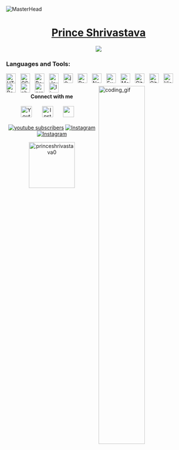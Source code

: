 ![MasterHead](https://repository-images.githubusercontent.com/588181932/e36ec678-7984-4cdd-8e4c-a3932772ff8e)
<p align="center">
    <h1 align="center"><a href="https://github.com/princeshrivastava0"> Prince Shrivastava </a></h1>
</p>

<p align="center">
    <!-- Typing SVG - https://github.com/DenverCoder1/readme-typing-svg -->
    <a href="https://github.com/DenverCoder1/readme-typing-svg">
        <img
            src="https://readme-typing-svg.demolab.com/?lines=I%20am%20a%20Web-Developer;I%20am%20a%20Freelancer;Always%20learning%20new%20things&font=Fira%20Code&center=true&width=440&height=45&color=f75c7e&vCenter=true&pause=1000&size=22" /></a>
</p>


<h3 align="left">Languages and Tools:</h3>
<img align="left" alt="HTML5" width="26px" src="https://cdn.jsdelivr.net/gh/devicons/devicon/icons/html5/html5-original.svg" style="padding-right:10px;" />
<img align="left" alt="CSS3" width="26px" src="https://cdn.jsdelivr.net/gh/devicons/devicon/icons/css3/css3-original.svg" style="padding-right:10px;" />
<img align="left" alt="Bootstrap" width="26px" src="https://cdn.jsdelivr.net/gh/devicons/devicon/icons/bootstrap/bootstrap-original.svg" style="padding-right:10px;" />
<img align="left" alt="JavaScript" width="26px" src="https://cdn.jsdelivr.net/gh/devicons/devicon/icons/javascript/javascript-original.svg" style="padding-right:10px;" />
<img  align="left" alt="jQuery" width="26px" src="https://cdn.jsdelivr.net/gh/devicons/devicon/icons/jquery/jquery-plain.svg" style="padding-right:10px" />        
<img  align="left" alt="React" width="26px" src="https://cdn.jsdelivr.net/gh/devicons/devicon/icons/react/react-original.svg" style="padding-right:10px;" />
<img  align="left" alt="Node.js" width="26px" src="https://cdn.jsdelivr.net/gh/devicons/devicon/icons/nodejs/nodejs-original.svg" style="padding-right:10px;"/> 
<img  align="left" alt="Express.Js" width="26px" src="https://cdn.jsdelivr.net/gh/devicons/devicon/icons/express/express-original.svg" style="padding-right:10px;" />
<img  align="left" alt="MongoDB" width="26px" src="https://cdn.jsdelivr.net/gh/devicons/devicon/icons/mongodb/mongodb-original.svg" style="padding-right:10px;" /> 
<img  align="left" alt="Git" width="26px" src="https://cdn.jsdelivr.net/gh/devicons/devicon/icons/git/git-original.svg" style="padding-right:10px;" /> 
<img  align="left"  alt="Github" width="26px" src="https://cdn.jsdelivr.net/gh/devicons/devicon/icons/github/github-original.svg" style="padding-right:10px;" />
<img  align="left" alt="Visual Studio Code" width="26px" src="https://cdn.jsdelivr.net/gh/devicons/devicon/icons/vscode/vscode-original.svg" style="padding-right:10px;" />
<img align="left" alt="Postman" src="https://www.vectorlogo.zone/logos/getpostman/getpostman-icon.svg" alt="postman" width="26px" style="padding-right:10px" />
<img align="left" alt="photoshop" width="26px" src="https://cdn.jsdelivr.net/gh/devicons/devicon/icons/photoshop/photoshop-line.svg" style="padding-right:10px" />
<img align="left" alt="premierepro" width="26px" src="https://cdn.jsdelivr.net/gh/devicons/devicon/icons/premierepro/premierepro-original.svg" style="padding-right:10px" />          
<img align="left" alt="linux" width="26px" src="https://cdn.jsdelivr.net/gh/devicons/devicon/icons/linux/linux-original.svg" style="padding-right:10px" />             <br>
<br>
<img width="50%" align="right" src="https://camo.githubusercontent.com/c8626937d147ba7805f0989930848b2065807daae2202356d7201a9246c30b51/68747470733a2f2f6d69722d73332d63646e2d63662e626568616e63652e6e65742f70726f6a6563745f6d6f64756c65732f66732f3831626234623136353638343031392e363430623630333864313333652e676966"
    alt="coding_gif">

<!-- Social icons section -->
<h4 align="center">Connect with me</h4>
<p align="center">
    <a href="https://www.youtube.com/c/coding.prince" target="_blank"><img width="30px" alt="Youtube" title="Youtube"
            src="https://cdn-icons-png.flaticon.com/512/725/725300.png" /></a>
    &#8287;&#8287;&#8287;&#8287;&#8287;
    <a href="https://www.instagram.com/coding.prince/" target="_blank"><img width="30px" alt="Instagram" title="Instagram"
            src="https://cdn-icons-png.flaticon.com/512/1383/1383263.png" /></a>
    &#8287;&#8287;&#8287;&#8287;&#8287;
    <a href="https://www.linkedin.com/in/prince-shrivastava/" alt="LinkedIn" title="LinkedIn" target="_blank"><img width="30px"
            src="https://cdn-icons-png.flaticon.com/512/1384/1384889.png" /></a>
    &#8287;&#8287;&#8287;&#8287;&#8287;
    <br> <br>
    <a href="https://www.youtube.com/@coding.prince?sub_confirmation=1"> <img alt="youtube subscribers" title="Subscribe to my YouTube channel" src="https://img.shields.io/badge/YouTube-FF0000?style=for-the-badge&logo=youtube&logoColor=white" /></a>
    <a href="https://www.instagram.com/coding.prince"><img src="https://img.shields.io/badge/Instagram-E4405F?style=for-the-badge&logo=instagram&logoColor=white" alt="Instagram" title="Follow me on Instagarm"></a>
    <a href="https://www.linkedin.com/in/prince-shrivastava/"><img src="https://img.shields.io/badge/LinkedIn-0077B5?style=for-the-badge&logo=linkedin&logoColor=white" alt="Instagram" title="Follow me on Instagarm"></a>
    
 </p>          
  <p align="center"> <img width="125px" src="https://komarev.com/ghpvc/?username=princeshrivastava0&label=Profile%20visits&color=0e75b6&style=flat" alt="princeshrivastava0" /> </p> 
